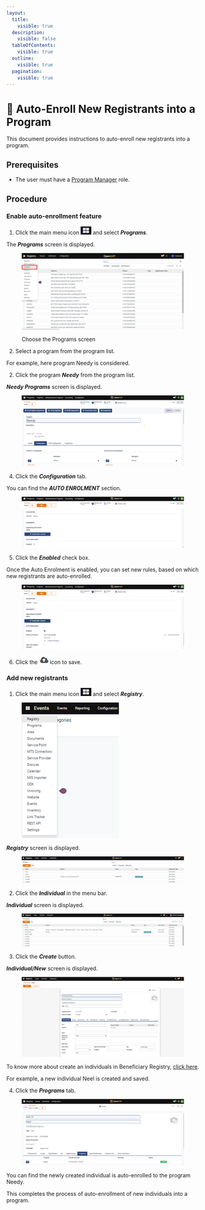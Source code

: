 ```yaml
---
layout:
  title:
    visible: true
  description:
    visible: false
  tableOfContents:
    visible: true
  outline:
    visible: true
  pagination:
    visible: true
---
```


# 📔 Auto-Enroll New Registrants into a Program

This document provides instructions to auto-enroll new registrants into a program.

## Prerequisites

* The user must have a [Program Manager](../../../features/program-management/role-of-a-program-manager.md) role.&#x20;

## Procedure

### Enable auto-enrollment feature

1. Click the main menu icon ![](../../../../.gitbook/assets/main-menu.png) and select _**Programs**_.

The _**Programs**_ screen is displayed.

<figure><img src="../../../../.gitbook/assets/programs.png" alt=""><figcaption><p>Choose the Programs screen</p></figcaption></figure>

2. Select a program from the program list.

For example, here program Needy is considered.

2. Click the program _**Needy**_ from the program list.

_**Needy Programs**_ screen is displayed.

<figure><img src="../../../../.gitbook/assets/program-screen (1).png" alt=""><figcaption></figcaption></figure>

4. Click the _**Configuration**_ tab.

You can find the _**AUTO ENROLMENT**_ section.

<figure><img src="../../../../.gitbook/assets/auto-enrolment.png" alt=""><figcaption></figcaption></figure>

5. Click the _**Enabled**_ check box.

Once the Auto Enrolment is enabled, you can set new rules, based on which new registrants are auto-enrolled.

<figure><img src="../../../../.gitbook/assets/new-rule-auto-enrol.png" alt=""><figcaption></figcaption></figure>

6. Click the<img src="../../../../.gitbook/assets/icon-save-manually.png" alt="" data-size="original">icon to save.

### Add new registrants

1. Click the main menu icon ![](../../../../.gitbook/assets/main-menu.png) and select _**Registry**_.

<figure><img src="../../../../.gitbook/assets/main-menu-registry.png" alt=""><figcaption></figcaption></figure>

_**Registry**_ screen is displayed.

<figure><img src="../../../../.gitbook/assets/registry.png" alt=""><figcaption></figcaption></figure>

2. Click the _**Individual**_ in the menu bar.

_**Individual**_ screen is displayed.

<figure><img src="../../../../.gitbook/assets/individual-screen.png" alt=""><figcaption></figcaption></figure>

3. Click the _**Create**_ button.

_**Individual/New**_ screen is displayed.

<figure><img src="../../../../.gitbook/assets/individual-new-screen-registry.png" alt=""><figcaption></figcaption></figure>

To know more about create an individuals in Beneficiary Registry, [click here](../../beneficiary-management/beneficiary-registry/user-guides/create-an-individual-registrant.md).

For example, a new individual Neel is created and saved.

4. Click the _**Programs**_ tab.

<figure><img src="../../../../.gitbook/assets/auto-enrol-individual.png" alt=""><figcaption></figcaption></figure>

You can find the newly created individual is auto-enrolled to the program Needy.

This completes the process of auto-enrollment of new individuals into a program.
